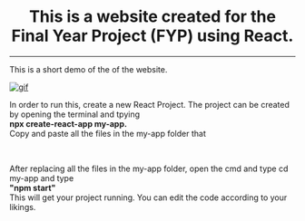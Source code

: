 
<h1 align="center">This is a website created for the Final Year Project (FYP) using React.</h1>

<hr>
<p>This is a short demo of the of the website.</p>
<a href="https://im3.ezgif.com/tmp/ezgif-3-a0d785459825.gif"><img src="https://im3.ezgif.com/tmp/ezgif-3-a0d785459825.gif" title="gif"/></a>
<br>
<p>In order to run this, create a new React Project. The project can be created by opening the terminal and tpying<br><strong>npx create-react-app my-app.</strong><br> Copy and paste all the files in the my-app folder that</p>
<br>
<p>After replacing all the files in the my-app folder, open the cmd and type cd my-app and type <br><strong>"npm start"</strong><br>This will get your project running. You can edit the code according to your likings.
